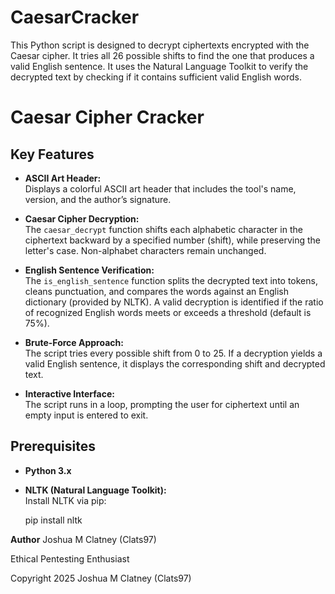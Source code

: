 # CaesarCracker
This Python script is designed to decrypt ciphertexts encrypted with the Caesar cipher. It tries all 26 possible shifts to find the one that produces a valid English sentence. It uses the Natural Language Toolkit to verify the decrypted text by checking if it contains sufficient valid English words.

# Caesar Cipher Cracker

## Key Features

- **ASCII Art Header:**  
  Displays a colorful ASCII art header that includes the tool's name, version, and the author’s signature.

- **Caesar Cipher Decryption:**  
  The `caesar_decrypt` function shifts each alphabetic character in the ciphertext backward by a specified number (shift), while preserving the letter's case. Non-alphabet characters remain unchanged.

- **English Sentence Verification:**  
  The `is_english_sentence` function splits the decrypted text into tokens, cleans punctuation, and compares the words against an English dictionary (provided by NLTK). A valid decryption is identified if the ratio of recognized English words meets or exceeds a threshold (default is 75%).

- **Brute-Force Approach:**  
  The script tries every possible shift from 0 to 25. If a decryption yields a valid English sentence, it displays the corresponding shift and decrypted text.

- **Interactive Interface:**  
  The script runs in a loop, prompting the user for ciphertext until an empty input is entered to exit.

## Prerequisites

- **Python 3.x**

- **NLTK (Natural Language Toolkit):**  
  Install NLTK via pip:
  
  pip install nltk

**Author**
Joshua M Clatney (Clats97)

Ethical Pentesting Enthusiast

Copyright 2025 Joshua M Clatney (Clats97)

